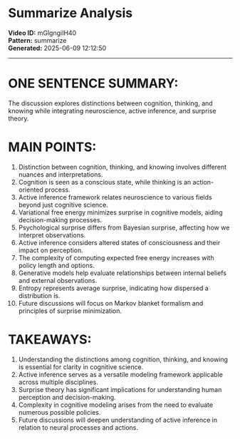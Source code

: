 # Summarize Analysis

**Video ID:** mGlgngiIH40  
**Pattern:** summarize  
**Generated:** 2025-06-09 12:12:50  

---

# ONE SENTENCE SUMMARY:
The discussion explores distinctions between cognition, thinking, and knowing while integrating neuroscience, active inference, and surprise theory.

# MAIN POINTS:
1. Distinction between cognition, thinking, and knowing involves different nuances and interpretations.
2. Cognition is seen as a conscious state, while thinking is an action-oriented process.
3. Active inference framework relates neuroscience to various fields beyond just cognitive science.
4. Variational free energy minimizes surprise in cognitive models, aiding decision-making processes.
5. Psychological surprise differs from Bayesian surprise, affecting how we interpret observations.
6. Active inference considers altered states of consciousness and their impact on perception.
7. The complexity of computing expected free energy increases with policy length and options.
8. Generative models help evaluate relationships between internal beliefs and external observations.
9. Entropy represents average surprise, indicating how dispersed a distribution is.
10. Future discussions will focus on Markov blanket formalism and principles of surprise minimization.

# TAKEAWAYS:
1. Understanding the distinctions among cognition, thinking, and knowing is essential for clarity in cognitive science.
2. Active inference serves as a versatile modeling framework applicable across multiple disciplines.
3. Surprise theory has significant implications for understanding human perception and decision-making.
4. Complexity in cognitive modeling arises from the need to evaluate numerous possible policies.
5. Future discussions will deepen understanding of active inference in relation to neural processes and actions.